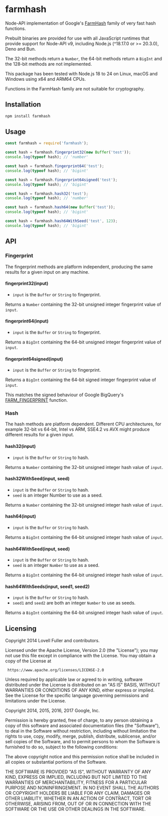 # farmhash

Node-API implementation of Google's
[FarmHash](https://github.com/google/farmhash)
family of very fast hash functions.

Prebuilt binaries are provided for use with
all JavaScript runtimes that provide support for Node-API v9,
including Node.js (^18.17.0 or >= 20.3.0), Deno and Bun.

The 32-bit methods return a `Number`,
the 64-bit methods return a `BigInt`
and the 128-bit methods are not implemented.

This package has been tested with Node.js 18 to 24
on Linux, macOS and Windows
using x64 and ARM64 CPUs.

Functions in the FarmHash family are not suitable for cryptography.

## Installation

```sh
npm install farmhash
```

## Usage

```javascript
const farmhash = require('farmhash');
```

```javascript
const hash = farmhash.fingerprint32(new Buffer('test'));
console.log(typeof hash); // 'number'
```

```javascript
const hash = farmhash.fingerprint64('test');
console.log(typeof hash); // 'bigint'
```

```javascript
const hash = farmhash.fingerprint64signed('test');
console.log(typeof hash); // 'bigint'
```

```javascript
const hash = farmhash.hash32('test');
console.log(typeof hash); // 'number'
```

```javascript
const hash = farmhash.hash64(new Buffer('test'));
console.log(typeof hash); // 'bigint'
```

```javascript
const hash = farmhash.hash64WithSeed('test', 123);
console.log(typeof hash); // 'bigint'
```

## API

### Fingerprint

The fingerprint methods are platform independent, producing the same results for a given input on any machine.

#### fingerprint32(input)

* `input` is the `Buffer` or `String` to fingerprint.

Returns a `Number` containing the 32-bit unsigned integer fingerprint value of `input`.

#### fingerprint64(input)

* `input` is the `Buffer` or `String` to fingerprint.

Returns a `BigInt` containing the 64-bit unsigned integer fingerprint value of `input`.

#### fingerprint64signed(input)

* `input` is the `Buffer` or `String` to fingerprint.

Returns a `BigInt` containing the 64-bit signed integer fingerprint value of `input`.

This matches the signed behaviour of Google BigQuery's
[FARM_FINGERPRINT](https://cloud.google.com/bigquery/docs/reference/standard-sql/hash_functions#farm_fingerprint)
function.

### Hash

The hash methods are platform dependent.
Different CPU architectures, for example 32-bit vs 64-bit, Intel vs ARM, SSE4.2 vs AVX
might produce different results for a given input.

#### hash32(input)

* `input` is the `Buffer` or `String` to hash.

Returns a `Number` containing the 32-bit unsigned integer hash value of `input`.

#### hash32WithSeed(input, seed)

* `input` is the `Buffer` or `String` to hash.
* `seed` is an integer Number to use as a seed.

Returns a `Number` containing the 32-bit unsigned integer hash value of `input`.

#### hash64(input)

* `input` is the `Buffer` or `String` to hash.

Returns a `BigInt` containing the 64-bit unsigned integer hash value of `input`.

#### hash64WithSeed(input, seed)

* `input` is the `Buffer` or `String` to hash.
* `seed` is an integer `Number` to use as a seed.

Returns a `BigInt` containing the 64-bit unsigned integer hash value of `input`.

#### hash64WithSeeds(input, seed1, seed2)

* `input` is the `Buffer` or `String` to hash.
* `seed1` and `seed2` are both an integer `Number` to use as seeds.

Returns a `BigInt` containing the 64-bit unsigned integer hash value of `input`.

## Licensing

Copyright 2014 Lovell Fuller and contributors.

Licensed under the Apache License, Version 2.0 (the "License");
you may not use this file except in compliance with the License.
You may obtain a copy of the License at

     https://www.apache.org/licenses/LICENSE-2.0

Unless required by applicable law or agreed to in writing, software
distributed under the License is distributed on an "AS IS" BASIS,
WITHOUT WARRANTIES OR CONDITIONS OF ANY KIND, either express or implied.
See the License for the specific language governing permissions and
limitations under the License.

Copyright 2014, 2015, 2016, 2017 Google, Inc.

Permission is hereby granted, free of charge, to any person obtaining a copy
of this software and associated documentation files (the "Software"), to deal
in the Software without restriction, including without limitation the rights
to use, copy, modify, merge, publish, distribute, sublicense, and/or sell
copies of the Software, and to permit persons to whom the Software is
furnished to do so, subject to the following conditions:

The above copyright notice and this permission notice shall be included in
all copies or substantial portions of the Software.

THE SOFTWARE IS PROVIDED "AS IS", WITHOUT WARRANTY OF ANY KIND, EXPRESS OR
IMPLIED, INCLUDING BUT NOT LIMITED TO THE WARRANTIES OF MERCHANTABILITY,
FITNESS FOR A PARTICULAR PURPOSE AND NONINFRINGEMENT. IN NO EVENT SHALL THE
AUTHORS OR COPYRIGHT HOLDERS BE LIABLE FOR ANY CLAIM, DAMAGES OR OTHER
LIABILITY, WHETHER IN AN ACTION OF CONTRACT, TORT OR OTHERWISE, ARISING FROM,
OUT OF OR IN CONNECTION WITH THE SOFTWARE OR THE USE OR OTHER DEALINGS IN
THE SOFTWARE.
